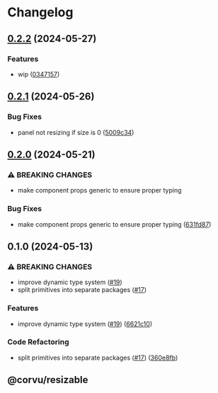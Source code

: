 # Changelog

## [0.2.2](https://github.com/GiyoMoon/corvu/compare/@corvu/resizable@0.2.1...@corvu/resizable@0.2.2) (2024-05-27)


### Features

* wip ([0347157](https://github.com/GiyoMoon/corvu/commit/03471578335a479519c460418f7d31bb1a39c0c4))

## [0.2.1](https://github.com/corvudev/corvu/compare/@corvu/resizable@0.2.0...@corvu/resizable@0.2.1) (2024-05-26)


### Bug Fixes

* panel not resizing if size is 0 ([5009c34](https://github.com/corvudev/corvu/commit/5009c34489bfc62ecf1967d85f19ae271a491d6e))

## [0.2.0](https://github.com/corvudev/corvu/compare/@corvu/resizable@0.1.0...@corvu/resizable@0.2.0) (2024-05-21)


### ⚠ BREAKING CHANGES

* make component props generic to ensure proper typing

### Bug Fixes

* make component props generic to ensure proper typing ([631fd87](https://github.com/corvudev/corvu/commit/631fd87b7175663404a569b793bc9a474eb6a2f0))

## 0.1.0 (2024-05-13)


### ⚠ BREAKING CHANGES

* improve dynamic type system ([#19](https://github.com/corvudev/corvu/issues/19))
* split primitives into separate packages ([#17](https://github.com/corvudev/corvu/issues/17))

### Features

* improve dynamic type system ([#19](https://github.com/corvudev/corvu/issues/19)) ([6621c10](https://github.com/corvudev/corvu/commit/6621c10abb4d6c740c6f489502bd9a6e4d4a2fa2))


### Code Refactoring

* split primitives into separate packages ([#17](https://github.com/corvudev/corvu/issues/17)) ([360e8fb](https://github.com/corvudev/corvu/commit/360e8fb040c54ebd542dc244a5e10a7784e4388b))

## @corvu/resizable
